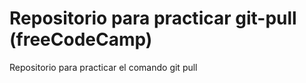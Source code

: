 # Repositorio para practicar git-pull (freeCodeCamp)
Repositorio para practicar el comando git pull
